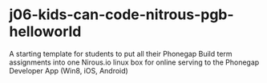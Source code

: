 j06-kids-can-code-nitrous-pgb-helloworld
========================================

A starting template for students to put all their Phonegap Build term assignments into one Nirous.io linux box for online serving to the Phonegap Developer App (Win8, iOS, Android)
